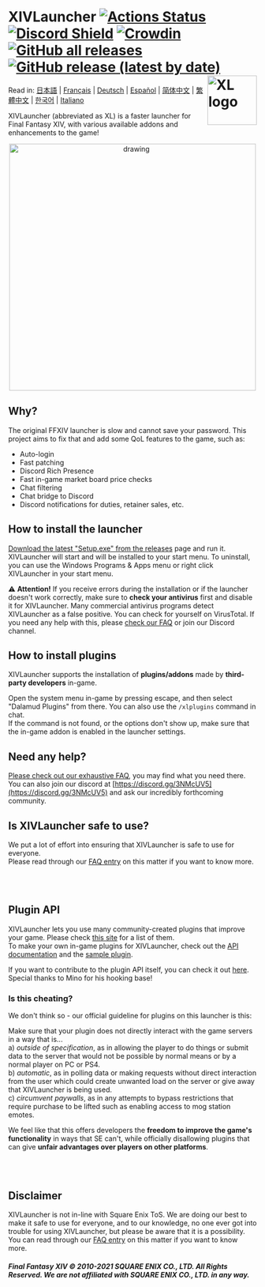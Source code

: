 # XIVLauncher [![Actions Status](https://img.shields.io/github/workflow/status/goatcorp/FFXIVQuickLauncher/Build%20XIVLauncher)](https://github.com/goaaats/FFXIVQuickLauncher/actions) [![Discord Shield](https://discordapp.com/api/guilds/581875019861328007/widget.png?style=shield)](https://discord.gg/3NMcUV5) [![Crowdin](https://badges.crowdin.net/ffxivquicklauncher/localized.svg)](https://crowdin.com/project/ffxivquicklauncher) [![GitHub all releases](https://img.shields.io/github/downloads/goatcorp/FFXIVQuickLauncher/total)](https://github.com/goatcorp/FFXIVQuickLauncher/releases/latest) [![GitHub release (latest by date)](https://img.shields.io/github/v/release/goatcorp/FFXIVQuickLauncher)](https://github.com/goatcorp/FFXIVQuickLauncher/releases/latest) <a href="https://github.com/goatcorp/FFXIVQuickLauncher/releases"><img src="https://github.com/goatcorp/FFXIVQuickLauncher/raw/master/src/XIVLauncher/Resources/logo.png" alt="XL logo" width="100" align="right"/></a> 

Read in: [日本語](https://github.com/goatcorp/FFXIVQuickLauncher/wiki/Info-(Japanese)) | [Français](https://github.com/goatcorp/FFXIVQuickLauncher/wiki/Info-(French)) | [Deutsch](https://github.com/goatcorp/FFXIVQuickLauncher/wiki/Info-(German)) | [Español](https://github.com/goatcorp/FFXIVQuickLauncher/wiki/Info-(Spanish)) | [简体中文](https://github.com/goatcorp/FFXIVQuickLauncher/wiki/Info-(Chinese-Simplified)) | [繁體中文](https://github.com/goatcorp/FFXIVQuickLauncher/wiki/Info-(Chinese-Traditional)) | [한국어](https://github.com/goatcorp/FFXIVQuickLauncher/wiki/Info-(Korean)) | [Italiano](https://github.com/goatcorp/FFXIVQuickLauncher/wiki/Info-(Italian))

XIVLauncher (abbreviated as XL) is a faster launcher for Final Fantasy XIV, with various available addons and enhancements to the game!

<p align="center">
  <a href="https://github.com/goatcorp/FFXIVQuickLauncher/releases">
    <img src="https://raw.githubusercontent.com/goatcorp/FFXIVQuickLauncher/master/misc/screenshot.png" alt="drawing" width="500"/>
  </a>
</p>

## Why?

The original FFXIV launcher is slow and cannot save your password. This project aims to fix that and add some QoL features to the game, such as:

* Auto-login
* Fast patching
* Discord Rich Presence
* Fast in-game market board price checks
* Chat filtering
* Chat bridge to Discord
* Discord notifications for duties, retainer sales, etc.

## How to install the launcher

[Download the latest "Setup.exe" from the releases](https://github.com/goatcorp/FFXIVQuickLauncher/releases/latest) page and run it. XIVLauncher will start and will be installed to your start menu.
To uninstall, you can use the Windows Programs & Apps menu or right click XIVLauncher in your start menu.

⚠ <b>Attention!</b> If you receive errors during the installation or if the launcher doesn't work correctly, make sure to <b>check your antivirus</b> first and disable it for XIVLauncher. Many commercial antivirus programs detect XIVLauncher as a false positive. You can check for yourself on VirusTotal. If you need any help with this, please [check our FAQ](https://goatcorp.github.io/faq/xl_troubleshooting#q-how-do-i-whitelist-xivlauncher-and-dalamud-so-my-antivirus-leaves-them-alone) or join our Discord channel.

## How to install plugins
XIVLauncher supports the installation of __plugins/addons__ made by __third-party developers__ in-game.

Open the system menu in-game by pressing escape, and then select "Dalamud Plugins" from there. You can also use the ``/xlplugins`` command in chat.<br>If the command is not found, or the options don't show up, make sure that the in-game addon is enabled in the launcher settings.

## Need any help?
[Please check out our exhaustive FAQ](https://goatcorp.github.io/faq/), you may find what you need there.<br>You can also join our discord at [https://discord.gg/3NMcUV5](https://discord.gg/3NMcUV5) and ask our incredibly forthcoming community.

## Is XIVLauncher safe to use?
We put a lot of effort into ensuring that XIVLauncher is safe to use for everyone.<br>Please read through our [FAQ entry](https://goatcorp.github.io/faq/xl_troubleshooting#q-are-xivlauncher-dalamud-and-dalamud-plugins-safe-to-use) on this matter if you want to know more.

<br>
<br>

## Plugin API

XIVLauncher lets you use many community-created plugins that improve your game. Please check [this site](https://goatcorp.github.io/DalamudPlugins/plugins) for a list of them.
<br>To make your own in-game plugins for XIVLauncher, check out the [API documentation](https://goatcorp.github.io/Dalamud/api/index.html) and the [sample plugin](https://github.com/goatcorp/SamplePlugin).

If you want to contribute to the plugin API itself, you can check it out [here](https://github.com/goatcorp/Dalamud).<br>Special thanks to Mino for his hooking base!

### Is this cheating?

We don't think so - our official guideline for plugins on this launcher is this:<br>

Make sure that your plugin does not directly interact with the game servers in a way that is...
<br>a) *outside of specification*, as in allowing the player to do things or submit data to the server that would not be possible by normal means or by a normal player on PC or PS4.
<br>b) *automatic*, as in polling data or making requests without direct interaction from the user which could create unwanted load on the server or give away that XIVLauncher is being used.
<br>c) *circumvent paywalls*, as in any attempts to bypass restrictions that require purchase to be lifted such as enabling access to mog station emotes.

We feel like that this offers developers the __freedom to improve the game's functionality__ in ways that SE can't, while officially disallowing plugins that can give __unfair advantages over players on other platforms__.

<br>
<br>

## Disclaimer
XIVLauncher is not in-line with Square Enix ToS. We are doing our best to make it safe to use for everyone, and to our knowledge, no one ever got into trouble for using XIVLauncher, but please be aware that it is a possibility.<br>You can read through our [FAQ entry](https://goatcorp.github.io/faq/xl_troubleshooting#q-are-xivlauncher-dalamud-and-dalamud-plugins-safe-to-use) on this matter if you want to know more.

##### Final Fantasy XIV © 2010-2021 SQUARE ENIX CO., LTD. All Rights Reserved. We are not affiliated with SQUARE ENIX CO., LTD. in any way.
